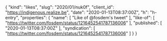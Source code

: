 {
  "kind": "likes",
  "slug": "2020/01/nuk0f",
  "client_id": "https://indigenous.realize.be",
  "date": "2020-01-13T08:37:00Z",
  "h": "h-entry",
  "properties": {
    "name": [
      "Like of @fosdem's tweet"
    ],
    "like-of": [
      "https://twitter.com/fosdem/status/1216452541787136006"
    ],
    "published": [
      "2020-01-13T08:37:00Z"
    ],
    "syndication": [
      "https://twitter.com/fosdem/status/1216452541787136006"
    ]
  }
}
